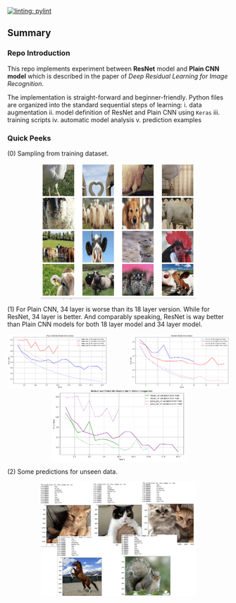 
[![linting: pylint](https://img.shields.io/badge/linting-pylint-yellowgreen)](https://github.com/pylint-dev/pylint)

## Summary

### Repo Introduction

This repo implements experiment between **ResNet** model and **Plain CNN model** which is described in the paper of  *Deep Residual Learning for Image Recognition*.

The implementation is straight-forward and beginner-friendly. Python files are organized into the standard sequential steps of learning:
 i. data augmentation
 ii. model definition of ResNet and Plain CNN using `Keras`
 iii. training scripts
 iv. automatic model analysis
 v. prediction examples
 
 ### Quick Peeks

(0) Sampling from training dataset.
<div style="display: flex; justify-content: center;">
  <img src="pic/cooked-img-sample.jpg" alt="resnet" style="width: 70%;">
</div>

(1) For Plain CNN, 34 layer is worse than its 18 layer version. While for ResNet, 34 layer is better. And comparably speaking, ResNet is way better than Plain CNN models for both 18 layer model and 34 layer model.
<div style="display: flex; justify-content: space-between;">
  <img src="pic/expr-1-plainet.png" alt="plainet" style="width: 45%;">
  <img src="pic/expr-1-resnet.png" alt="resnet" style="width: 45%;">
</div>
<div style="display: flex; justify-content: center;">
  <img src="pic/expr-1-compare.png" alt="resnet" style="width: 60%;">
</div>

(2) Some predictions for unseen data.
<div style="display: flex; justify-content: center;">
  <img src="pic/predictions.jpg" alt="resnet" style="width: 70%;">
</div>
